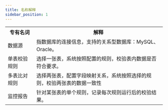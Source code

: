 ```yaml
---
title: 名称解释
sidebar_position: 1
---
```

<table>
    <tr>
        <th width="150">专有名词</th>
        <th width="800">解释</th>
    </tr>
    <tr>
        <td>数据源</td>
        <td>指数据库的连接信息，支持的关系型数据库：MySQL、Oracle。</td>
    </tr>
    <tr>
        <td>单表校验规则</td>
        <td>选择一张表，系统按照配置的规则，校验表内数据是否符合要求。</td>
    </tr>
        <tr>
        <td>多表比对规则</td>
        <td>选择两张表，配置字段映射关系，系统按照选择的规则，校验两张表的数据一致性</td>
    </tr>
    <tr>
        <td>监控报告</td>
        <td>针对某张表的单个规则，记录每次规则运行后的校验结果。</td>
    </tr>
</table>
